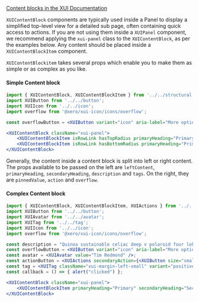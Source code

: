 
<div class="xui-margin-vertical">
	<a href="../section-compounds-displayingdata-contentblock.html" isDocLink>Content blocks in the XUI Documentation</a>
</div>

`XUIContentBlock` components are typically used inside a Panel to display a simplified top-level view for a detailed sub page, often containing quick access to actions. If you are not using them inside a `XUIPanel` component, we recommend applying the `xui-panel` class to the `XUIContentBlock`, as per the examples below. Any content should be placed inside a `XUIContentBlockItem` component.

`XUIContentBlockitem` takes several props which enable you to make them as simple or as complex as you like.


#### Simple Content block

```jsx harmony
import { XUIContentBlock, XUIContentBlockItem } from '../../structural';
import XUIButton from '../../button';
import XUIIcon from '../../icon';
import overflow from '@xero/xui-icon/icons/overflow';

const overflowButton = <XUIButton variant="icon" aria-label="More options"><XUIIcon icon={overflow}/></XUIButton>;

<XUIContentBlock className="xui-panel">
	<XUIContentBlockItem isRowLink hasTopRadius primaryHeading="Primary" href="#" overflow={overflowButton}/>
	<XUIContentBlockItem isRowLink hasBottomRadius primaryHeading="Primary" href="#" overflow={overflowButton}/>
</XUIContentBlock>
```

Generally, the content inside a content block is split into left or right content. The props available to be passed on the left are `leftContent`, `primaryHeading`, `secondaryHeading`, `description` and `tags`. On the right, they are `pinnedValue`, `action` and `overflow`.

#### Complex Content block

```jsx harmony
import { XUIContentBlock, XUIContentBlockItem, XUIActions } from '../../structural';
import XUIButton from '../../button';
import XUIAvatar from '../../avatar';
import XUITag from '../../tag';
import XUIIcon from '../../icon';
import overflow from '@xero/xui-icon/icons/overflow';

const description = "Quinoa sustainable celiac deep v polaroid four loko disrupt. Keytar cloud bread pinterest freegan, artisan hot chicken air plant ethical. Tbh selvage synth marfa affogato tacos +1, beard food truck sriracha tousled readymade. Pour-over distillery tilde venmo. Shoreditch vinyl tbh selvage, vexillologist iPhone flannel hoodie. Live-edge gluten-free brooklyn, gastropub lo-fi schlitz vinyl."
const overflowButton = <XUIButton variant="icon" aria-label="More options"><XUIIcon icon={overflow}/></XUIButton>;
const avatar = <XUIAvatar value="Tim Redmond" />;
const actionButton = <XUIActions secondaryAction={<XUIButton size="small">Action</XUIButton>}/>;
const tag = <XUITag className="xui-margin-left-small" variant="positive">Positive tag</XUITag>;
const callback = () => { alert("clicked") };

<XUIContentBlock className="xui-panel">
	<XUIContentBlockItem primaryHeading="Primary" secondaryHeading="Secondary" description={description} overflow={overflowButton} leftContent={avatar} pinnedValue="0.00" action={actionButton} tags={tag} tagPosition="inline" onClick={callback}/>
</XUIContentBlock>

```

